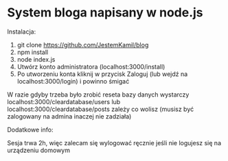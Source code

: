 # System bloga napisany w node.js

Instalacja:

1. git clone https://github.com/JestemKamil/blog
2. npm install
3. node index.js
4. Utwórz konto administratora (localhost:3000/install)
5. Po utworzeniu konta kliknij w przycisk Zaloguj (lub wejdź na localhost:3000/login) i powinno śmigać

W razie gdyby trzeba było zrobić reseta bazy danych wystarczy localhost:3000/cleardatabase/users lub localhost:3000/cleardatabase/posts zależy co wolisz (musisz być zalogowany na admina inaczej nie zadziała)

Dodatkowe info:

Sesja trwa 2h, więc zalecam się wylogować ręcznie jeśli nie logujesz się na urządzeniu domowym
